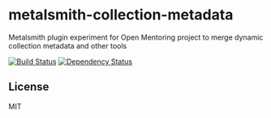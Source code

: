 # metalsmith-collection-metadata

Metalsmith plugin experiment for Open Mentoring project to merge dynamic collection metadata and other tools 

[![Build
Status](https://travis-ci.org/iilab/metalsmith-collection-metadata.svg?branch=master)](https://travis-ci.org/iilab/metalsmith-collection-metadata)
[![Dependency
Status](https://gemnasium.com/iilab/metalsmith-collection-metadata.svg)](https://gemnasium.com/iilab/metalsmith-collection-metadata)

## License

MIT
